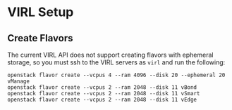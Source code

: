 # VIRL Setup
## Create Flavors
The current VIRL API does not support creating flavors with ephemeral storage, so you must ssh to the VIRL servers as `virl` and run the following:

```
openstack flavor create --vcpus 4 --ram 4096 --disk 20 --ephemeral 20 vManage
openstack flavor create --vcpus 2 --ram 2048 --disk 11 vBond
openstack flavor create --vcpus 2 --ram 2048 --disk 11 vSmart
openstack flavor create --vcpus 2 --ram 2048 --disk 11 vEdge
```
